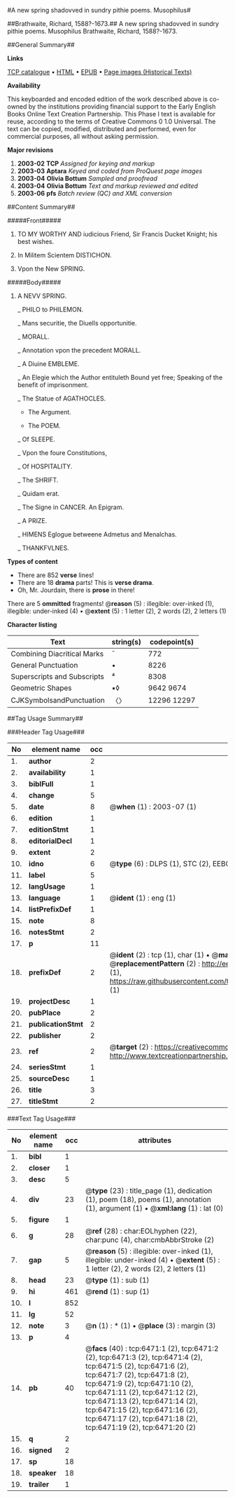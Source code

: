 #A new spring shadovved in sundry pithie poems. Musophilus#

##Brathwaite, Richard, 1588?-1673.##
A new spring shadovved in sundry pithie poems. Musophilus
Brathwaite, Richard, 1588?-1673.

##General Summary##

**Links**

[TCP catalogue](http://www.ota.ox.ac.uk/tcp/)  • 
[HTML](http://tei.it.ox.ac.uk/tcp/Texts-HTML/free/A16/A16668.html)  • 
[EPUB](http://tei.it.ox.ac.uk/tcp/Texts-EPUB/free/A16/A16668.epub) • 
[Page images (Historical Texts)](https://data.historicaltexts.jisc.ac.uk/view?pubId=eebo-99841856e&pageId=eebo-99841856e-6471-1)

**Availability**

This keyboarded and encoded edition of the
	       work described above is co-owned by the institutions
	       providing financial support to the Early English Books
	       Online Text Creation Partnership. This Phase I text is
	       available for reuse, according to the terms of Creative
	       Commons 0 1.0 Universal. The text can be copied,
	       modified, distributed and performed, even for
	       commercial purposes, all without asking permission.

**Major revisions**

1. __2003-02__ __TCP__ *Assigned for keying and markup*
1. __2003-03__ __Aptara__ *Keyed and coded from ProQuest page images*
1. __2003-04__ __Olivia Bottum__ *Sampled and proofread*
1. __2003-04__ __Olivia Bottum__ *Text and markup reviewed and edited*
1. __2003-06__ __pfs__ *Batch review (QC) and XML conversion*

##Content Summary##

#####Front#####

1. TO MY WORTHY AND
iudicious Friend, Sir Francis
Ducket Knight; his
best wishes.

1. In Militem Scientem DISTICHON.

1. Vpon the New SPRING.

#####Body#####

1. A
NEVV SPRING.

    _ PHILO to PHILEMON.

    _ Mans securitie, the Diuells
opportunitie.

    _ MORALL.

    _ Annotation vpon the precedent
MORALL.

    _ A Diuine EMBLEME.

    _ An Elegie which the Author entituleth
Bound yet free;
Speaking of the benefit of imprisonment.

    _ The Statue of AGATHOCLES.

      * The Argument.

      * The POEM.

    _ Of SLEEPE.

    _ Vpon the foure Constitutions,

    _ Of HOSPITALITY.

    _ The SHRIFT.

    _ Quidam erat.

    _ The Signe in CANCER.
An Epigram.

    _ A PRIZE.

    _ HIMENS Eglogue betweene
Admetus and Menalchas.

    _ THANKFVLNES.

**Types of content**

  * There are 852 **verse** lines!
  * There are 18 **drama** parts! This is **verse drama**.
  * Oh, Mr. Jourdain, there is **prose** in there!

There are 5 **ommitted** fragments! 
 @__reason__ (5) : illegible: over-inked (1), illegible: under-inked (4)  •  @__extent__ (5) : 1 letter (2), 2 words (2), 2 letters (1)

**Character listing**


|Text|string(s)|codepoint(s)|
|---|---|---|
|Combining             Diacritical Marks|̄|772|
|General Punctuation|•|8226|
|Superscripts             and Subscripts|⁴|8308|
|Geometric Shapes|▪◊|9642 9674|
|CJKSymbolsandPunctuation|〈〉|12296 12297|

##Tag Usage Summary##

###Header Tag Usage###

|No|element name|occ|attributes|
|---|---|---|---|
|1.|__author__|2||
|2.|__availability__|1||
|3.|__biblFull__|1||
|4.|__change__|5||
|5.|__date__|8| @__when__ (1) : 2003-07 (1)|
|6.|__edition__|1||
|7.|__editionStmt__|1||
|8.|__editorialDecl__|1||
|9.|__extent__|2||
|10.|__idno__|6| @__type__ (6) : DLPS (1), STC (2), EEBO-CITATION (1), PROQUEST (1), VID (1)|
|11.|__label__|5||
|12.|__langUsage__|1||
|13.|__language__|1| @__ident__ (1) : eng (1)|
|14.|__listPrefixDef__|1||
|15.|__note__|8||
|16.|__notesStmt__|2||
|17.|__p__|11||
|18.|__prefixDef__|2| @__ident__ (2) : tcp (1), char (1)  •  @__matchPattern__ (2) : ([0-9\-]+):([0-9IVX]+) (1), (.+) (1)  •  @__replacementPattern__ (2) : http://eebo.chadwyck.com/downloadtiff?vid=$1&page=$2 (1), https://raw.githubusercontent.com/textcreationpartnership/Texts/master/tcpchars.xml#$1 (1)|
|19.|__projectDesc__|1||
|20.|__pubPlace__|2||
|21.|__publicationStmt__|2||
|22.|__publisher__|2||
|23.|__ref__|2| @__target__ (2) : https://creativecommons.org/publicdomain/zero/1.0/ (1), http://www.textcreationpartnership.org/docs/. (1)|
|24.|__seriesStmt__|1||
|25.|__sourceDesc__|1||
|26.|__title__|3||
|27.|__titleStmt__|2||


###Text Tag Usage###

|No|element name|occ|attributes|
|---|---|---|---|
|1.|__bibl__|1||
|2.|__closer__|1||
|3.|__desc__|5||
|4.|__div__|23| @__type__ (23) : title_page (1), dedication (1), poem (18), poems (1), annotation (1), argument (1)  •  @__xml:lang__ (1) : lat (0)|
|5.|__figure__|1||
|6.|__g__|28| @__ref__ (28) : char:EOLhyphen (22), char:punc (4), char:cmbAbbrStroke (2)|
|7.|__gap__|5| @__reason__ (5) : illegible: over-inked (1), illegible: under-inked (4)  •  @__extent__ (5) : 1 letter (2), 2 words (2), 2 letters (1)|
|8.|__head__|23| @__type__ (1) : sub (1)|
|9.|__hi__|461| @__rend__ (1) : sup (1)|
|10.|__l__|852||
|11.|__lg__|52||
|12.|__note__|3| @__n__ (1) : * (1)  •  @__place__ (3) : margin (3)|
|13.|__p__|4||
|14.|__pb__|40| @__facs__ (40) : tcp:6471:1 (2), tcp:6471:2 (2), tcp:6471:3 (2), tcp:6471:4 (2), tcp:6471:5 (2), tcp:6471:6 (2), tcp:6471:7 (2), tcp:6471:8 (2), tcp:6471:9 (2), tcp:6471:10 (2), tcp:6471:11 (2), tcp:6471:12 (2), tcp:6471:13 (2), tcp:6471:14 (2), tcp:6471:15 (2), tcp:6471:16 (2), tcp:6471:17 (2), tcp:6471:18 (2), tcp:6471:19 (2), tcp:6471:20 (2)|
|15.|__q__|2||
|16.|__signed__|2||
|17.|__sp__|18||
|18.|__speaker__|18||
|19.|__trailer__|1||
